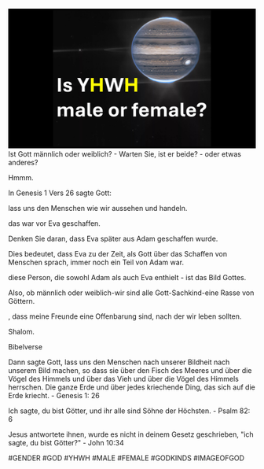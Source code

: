 ![Video cover image](./cover.jpg)
Ist Gott männlich oder weiblich? - Warten Sie, ist er beide? - oder etwas anderes?

Hmmm.

In Genesis 1 Vers 26 sagte Gott:

lass uns den Menschen wie wir aussehen und handeln.

das war vor Eva geschaffen.

Denken Sie daran, dass Eva später aus Adam geschaffen wurde.

Dies bedeutet, dass Eva zu der Zeit, als Gott über das Schaffen von Menschen sprach, immer noch ein Teil von Adam war.

diese Person, die sowohl Adam als auch Eva enthielt - ist das Bild Gottes.

Also, ob männlich oder weiblich-wir sind alle Gott-Sachkind-eine Rasse von Göttern.

, dass meine Freunde eine Offenbarung sind, nach der wir leben sollten.

Shalom.


Bibelverse

Dann sagte Gott, lass uns den Menschen nach unserer Bildheit nach unserem Bild machen, so dass sie über den Fisch des Meeres und über die Vögel des Himmels und über das Vieh und über die Vögel des Himmels herrschen. Die ganze Erde und über jedes kriechende Ding, das sich auf die Erde kriecht. - Genesis 1: 26

Ich sagte, du bist Götter, und ihr alle sind Söhne der Höchsten. - Psalm 82: 6

Jesus antwortete ihnen, wurde es nicht in deinem Gesetz geschrieben, "ich sagte, du bist Götter?" - John 10:34

#GENDER #GOD #YHWH #MALE #FEMALE #GODKINDS #IMAGEOFGOD